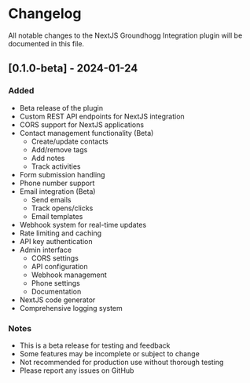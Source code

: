 # Changelog

All notable changes to the NextJS Groundhogg Integration plugin will be documented in this file.

## [0.1.0-beta] - 2024-01-24

### Added
- Beta release of the plugin
- Custom REST API endpoints for NextJS integration
- CORS support for NextJS applications
- Contact management functionality (Beta)
  - Create/update contacts
  - Add/remove tags
  - Add notes
  - Track activities
- Form submission handling
- Phone number support
- Email integration (Beta)
  - Send emails
  - Track opens/clicks
  - Email templates
- Webhook system for real-time updates
- Rate limiting and caching
- API key authentication
- Admin interface
  - CORS settings
  - API configuration
  - Webhook management
  - Phone settings
  - Documentation
- NextJS code generator
- Comprehensive logging system

### Notes
- This is a beta release for testing and feedback
- Some features may be incomplete or subject to change
- Not recommended for production use without thorough testing
- Please report any issues on GitHub 